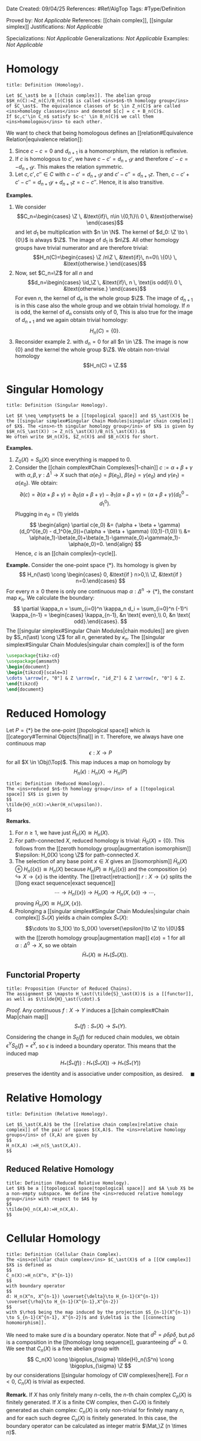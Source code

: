 <div class="topSpace"></div>

Date Created: 09/04/25
References: #Ref/AlgTop 
Tags: #Type/Definition

Proved by: <i>Not Applicable</i>
References: [[chain complex]], [[singular simplex]]
Justifications: <i>Not Applicable</i>

Specializations: <i>Not Applicable</i>
Generalizations: <i>Not Applicable</i>
Examples: <i>Not Applicable</i>

# Homology

``` ad-Definition
title: Definition (Homology).

Let $C_\ast$ be a [[chain complex]]. The abelian group $$H_n(C):=Z_n(C)/B_n(C)$$ is called <ins>$n$-th homology group</ins> of $C_\ast$. The equivalence classes of $c \in Z_n(C)$ are called <ins>homology classes</ins> and denoted $[c] = c + B_n(C)$.
If $c,c'\in C_n$ satisfy $c-c' \in B_n(C)$ we call them <ins>homologous</ins> to each other.
```

We want to check that being homologous defines an [[relation#Equivalence Relation|equivalence relation]]:
 1. Since $c-c=0$ and $d_{n+1}$ is a homomorphism, the relation is reflexive.
 2. If $c$ is homologous to $c'$, we have $c-c'=d_{n+1}y$ and therefore $c'-c=-d_{n+1}y$. This makes the relation symmetric.
 3. Let $c,c',c'' \in C$ with $c-c'=d_{n+1}y$ and $c'-c'' = d_{n+1}z$. Then, $c-c'+c'-c'' = d_{n+1}y+d_{n+1}z = c-c''$. Hence, it is also transitive.

**Examples.**
 1. We consider $$C_n=\begin{cases} \Z \, &\text{if}\, n\in \{0,1\}\\ 0 \, &\text{otherwise} \end{cases}$$ and let $d_1$ be multiplication with $n \in \N$. The kernel of $d_0: \Z \to \{0\}$ is always $\Z$. The image of $d_1$ is $n\Z$. All other homology groups have trivial numerator and are therefore trivial: $$H_n(C)=\begin{cases} \Z /n\Z \, &\text{if}\, n=0\\ \{0\} \, &\text{otherwise.} \end{cases}$$
 2. Now, set $C_n=\Z$ for all $n$ and $$d_n=\begin{cases} \id_\Z \, &\text{if}\, n \, \text{is odd}\\ 0 \, &\text{otherwise.} \end{cases}$$ For even $n$, the kernel of $d_n$ is the whole group $\Z$. The image of $d_{n+1}$ is in this case also the whole group and we obtain trivial homology. If $n$ is odd, the kernel of $d_n$ consists only of $0$,  This is also true for the image of $d_{n+1}$ and we again obtain trivial homology: $$H_n(C) = \{0\}.$$
 3. Reconsider example 2. with $d_n = 0$ for all $n \in \Z$. The image is now $\{0\}$ and the kernel the whole group $\Z$. We obtain non-trivial homology $$H_n(C) = \Z.$$

# Singular Homology

``` ad-Definition
title: Definition (Singular Homology).

Let $X \neq \emptyset$ be a [[topological space]] and $S_\ast(X)$ be the [[singular simplex#Singular Chain Modules|singular chain complex]] of $X$. The <ins>n-th singular homology group</ins> of $X$ is given by
$$H_n(S_\ast(X)) := Z_n(S_\ast(X))/B_n(S_\ast(X)).$$
We often write $H_n(X)$, $Z_n(X)$ and $B_n(X)$ for short.
```

**Examples.**
1. $Z_0(X) = S_0(X)$ since everything is mapped to $0$.
2. Consider the [[chain complex#Chain Complexes|$1$-chain]] $c:=\alpha + \beta + \gamma$ with $\alpha, \beta, \gamma: \Delta^1 \to X$ such that $\alpha(e_1)=\beta(e_0)$, $\beta(e_1) = \gamma(e_0)$ and $\gamma(e_1) = \alpha(e_0)$. We obtain:
$$
\partial(c) = \partial(\alpha + \beta + \gamma) = \partial_0(\alpha + \beta + \gamma) - \partial_1(\alpha + \beta + \gamma) = (\alpha + \beta + \gamma) (d_0^0 - d_1^0).
$$
Plugging in $e_0=(1)$ yields
$$
\begin{align}
\partial c(e_0) &= (\alpha + \beta + \gamma) (d_0^0(e_0) - d_1^0(e_0))=(\alpha + \beta + \gamma) ((0,1)-(1,0))  \\
&= \alpha(e_1)-\beta(e_0)+\beta(e_1)-\gamma(e_0)+\gamma(e_1)-\alpha(e_0)=0.
\end{align}
$$
Hence, $c$ is an [[chain complex|$n$-cycle]].

**Example.**
Consider the one-point space $\{\ast\}$. Its homology is given by
$$
H_n(\ast) \cong \begin{cases} 0, &\text{if } n>0,\\ \Z, &\text{if } n=0.\end{cases}
$$
For every $n \geq 0$ there is only one continuous map $\alpha: \Delta^n \to \{\ast\}$, the constant map $\kappa_n$. We calculate the boundary:
$$
\partial \kappa_n = \sum_{i=0}^n \kappa_n d_i = \sum_{i=0}^n (-1)^i \kappa_{n-1} = \begin{cases} \kappa_{n-1}, &n \text{ even},\\ 0, &n \text{ odd}.\end{cases}.
$$
The [[singular simplex#Singular Chain Modules|chain modules]] are given by $S_n(\ast) \cong \Z$ for all $n$, generated by $\kappa_n$. The [[singular simplex#Singular Chain Modules|singular chain complex]] is of the form
```tikz
\usepackage{tikz-cd}
\usepackage{amsmath}
\begin{document}
\begin{tikzcd}[scale=3]
\cdots \arrow[r, "0"] & Z \arrow[r, "id_Z"] & Z \arrow[r, "0"] & Z.
\end{tikzcd}
\end{document}
```

# Reduced Homology

Let $P=\{\ast\}$ be the one-point [[topological space]] which is [[category#Terminal Objects|final]] in $\Top$. Therefore, we always have one continuous map 
$$
\epsilon: X \to P
$$
for all $X \in \Obj(\Top)$. This map induces a map on homology by
$$
H_n(\epsilon): H_n(X) \to H_n(P)
$$

``` ad-Definition
title: Definition (Reduced Homology).
The <ins>reduced $n$-th homology group</ins> of a [[topological space]] $X$ is given by
$$
\tilde{H}_n(X):=\ker(H_n(\epsilon)).
$$

```

**Remarks.**
1. For $n\geq 1$, we have just $\tilde{H}_n(X) \cong H_n(X).$
2. For path-connected $X$, reduced homology is trivial: $\tilde{H}_0(X)=\{0\}$. This follows from the [[zeroth homology group|augmentation isomorphism]] $\epsilon: H_0(X) \cong \Z$ for path-connected $X$.
3. The selection of any base point $x \in X$ gives an [[isomorphism]] $\tilde{H}_n(X) \oplus H_n (\{x\}) \cong H_n(X)$ because $H_n(P)\cong H_n(\{x\})$ and the composition $\{x\} \hookrightarrow X \to \{x\}$ is the identity. The [[retract|retraction]] $r: X \to \{x\}$ splits the [[long exact sequence|exact sequence]] $$\cdots \to H_n(\{x\}) \to H_n(X) \to H_n(X, \{x\})\to \cdots,$$ proving $\tilde{H}_n(X) \cong H_n(X, \{x\})$.
4. Prolonging a [[singular simplex#Singular Chain Modules|singular chain complex]] $S_\ast(X)$ yields a chain complex $\tilde{S}_\ast(X):$ $$\cdots \to S_1(X) \to S_0(X) \overset{\epsilon}\to \Z \to \{0\}$$ with the [[zeroth homology group|augmentation map]] $\epsilon(\alpha)=1$ for all $\alpha: \Delta^0 \to X$, so we obtain $$\tilde{H}_\ast(X) \cong H_\ast(\tilde{S}_\ast(X)).$$

## Functorial Property

``` ad-Proposition
title: Proposition (Functor of Reduced Chains).
The assignment $X \mapsto H_\ast(\tilde{S}_\ast(X))$ is a [[functor]], as well as $\tilde{H}_\ast(\cdot).$
```
*Proof.*
Any continuous $f: X \to Y$ induces a [[chain complex#Chain Map|chain map]]
$$
S_\ast(f): S_\ast(X) \to S_\ast(Y).
$$
Considering the change in $S_0(f)$ for reduced chain modules, we obtain $\epsilon^Y S_0(f)=\epsilon^X,$ so $\epsilon$ is indeed a boundary operator. This means that the induced map
$$
H_\ast(\tilde{S}_\ast(f)): H_\ast(\tilde{S}_\ast(X)) \to H_\ast(\tilde{S}_\ast (Y))
$$
preserves the identity and is associative under composition, as desired.
<span style="float:right;">$\blacksquare$</span>


# Relative Homology

``` ad-Definition
title: Definition (Relative Homology).

Let $S_\ast(X,A)$ be the [[relative chain complex|relative chain complex]] of the pair of spaces $(X,A)$. The <ins>relative homology groups</ins> of (X,A) are given by
$$
H_n(X,A) :=H_n(S_\ast(X,A)).
$$
```

## Reduced Relative Homology

``` ad-Definition
title: Definition (Reduced Relative Homology).
Let $X$ be a [[topological space|topological space]] and $A \sub X$ be a non-empty subspace. We define the <ins>reduced relative homology group</ins> with respect to $A$ by
$$
\tilde{H}_n(X,A):=H_n(X,A).
$$

```

# Cellular Homology

``` ad-Definition
title: Definition (Cellular Chain Complex).
The <ins>cellular chain complex</ins> $C_\ast(X)$ of a [[CW complex]] $X$ is defined as 
$$
C_n(X):=H_n(X^n, X^{n-1})
$$
with boundary operator
$$
d: H_n(X^n, X^{n-1}) \overset{\delta}\to H_{n-1}(X^{n-1}) \overset{\rho}\to H_{n-1}(X^{n-1},X^{n-2})
$$
with $\rho$ being the map induced by the projection $S_{n-1}(X^{n-1}) \to S_{n-1}(X^{n-1}, X^{n-2})$ and $\delta$ is the [[connecting homomorphism]].
```
We need to make sure $d$ is a boundary operator. Note that $d^2 = \rho \delta \rho \delta$, but $\rho \delta$ is a composition in the [[homology long sequence]], guaranteeing $d^2=0$.
We see that $C_n(X)$ is a free abelian group with 
$$
C_n(X) \cong \bigoplus_{\sigma} \tilde{H}_n(\S^n) \cong \bigoplus_{\sigma} \Z
$$
by our considerations [[singular homology of CW complexes|here]]. For $n<0$, $C_n(X)$ is trivial as expected. 

**Remark.**
If $X$ has only finitely many $n$-cells, the $n$-th chain complex $C_n(X)$ is finitely generated. If $X$ is a finite CW complex, then $C_\ast(X)$ is finitely generated as chain complex: $C_n(X)$ is only non-trivial for finitely many $n$, and for each such degree $C_n(X)$ is finitely generated. In this case, the boundary operator can be calculated as integer matrix $\Mat_\Z (n \times n)$.